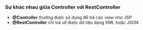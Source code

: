 ### Sự khác nhau giữa Controller với RestController
- **@Controller** thường được sử dụng để trả các view như JSP 
- **@RestController** chỉ trả về được dữ liệu dạng XML hoặc JSON